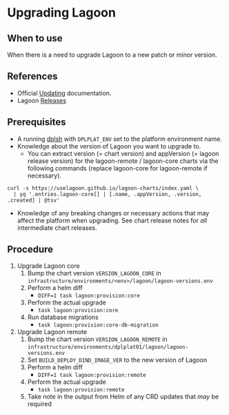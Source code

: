 # Upgrading Lagoon

## When to use

When there is a need to upgrade Lagoon to a new patch or minor version.

## References

* Official [Updating](https://docs.lagoon.sh/installing-lagoon/update-lagoon/) documentation.
* Lagoon [Releases](https://github.com/uselagoon/lagoon/releases)

## Prerequisites

* A running [dplsh](using-dplsh.md) with `DPLPLAT_ENV` set to the platform
  environment name.
* Knowledge about the version of Lagoon you want to upgrade to.
  * You can extract version (= chart version) and appVersion (= lagoon release
    version) for the lagoon-remote / lagoon-core charts via the following commands
    (replace lagoon-core for lagoon-remote if necessary).

```shell
curl -s https://uselagoon.github.io/lagoon-charts/index.yaml \
  | yq '.entries.lagoon-core[] | [.name, .appVersion, .version, .created] | @tsv'
```

* Knowledge of any breaking changes or necessary actions that may affect the
  platform when upgrading. See chart release notes for *all* intermediate chart
  releases.

## Procedure

1. Upgrade Lagoon core
    1. Bump the chart version `VERSION_LAGOON_CORE` in
       `infrastructure/environments/<env>/lagoon/lagoon-versions.env`
    2. Perform a helm diff
        * `DIFF=1 task lagoon:provision:core`
    3. Perform the actual upgrade
        * `task lagoon:provision:core`
    4. Run database migrations
        * `task lagoon:provision:core-db-migration`
2. Upgrade Lagoon remote
    1. Bump the chart version `VERSION_LAGOON_REMOTE` in
      `infrastructure/environments/dplplat01/lagoon/lagoon-versions.env`
    2. Set `BUILD_DEPLOY_DIND_IMAGE_VER` to the new version of Lagoon
    3. Perform a helm diff
        * `DIFF=1 task lagoon:provision:remote`
    4. Perform the actual upgrade
        * `task lagoon:provision:remote`
    5. Take note in the output from Helm of any CRD updates that *may* be required
